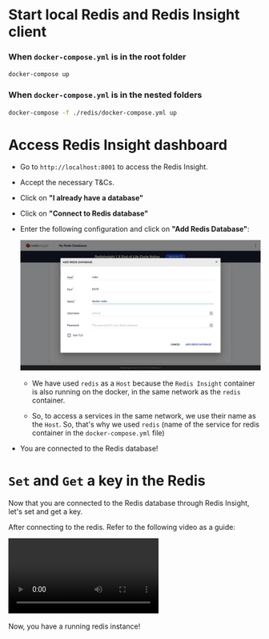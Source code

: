 # Start local Redis and Redis Insight client

### When `docker-compose.yml` is in the root folder

```bash
docker-compose up
```

### When `docker-compose.yml` is in the nested folders

```bash
docker-compose -f ./redis/docker-compose.yml up
```

# Access Redis Insight dashboard

- Go to `http://localhost:8001` to access the Redis Insight.
- Accept the necessary T&Cs.
- Click on **"I already have a database"**
- Click on **"Connect to Redis database"**
- Enter the following configuration and click on **"Add Redis Database"**:

  <img src="./redis-config.png"/>

  - We have used `redis` as a `Host` because the `Redis Insight` container is also running on the docker, in the same network as the `redis` container.

  - So, to access a services in the same network, we use their name as the `Host`. So, that's why we used `redis` (name of the service for redis container in the `docker-compose.yml` file)

- You are connected to the Redis database!

# `Set` and `Get` a key in the Redis

Now that you are connected to the Redis database through Redis Insight, let's set and get a key.

After connecting to the redis. Refer to the following video as a guide:

<video controls autoplay>
  <source src="https://github.com/hiteshchoudhary/docker-databases/blob/main/redis/redis-insight-guide.mov">
</video>

Now, you have a running redis instance!
